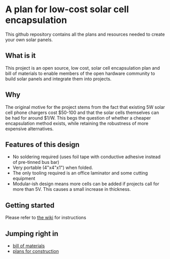 A plan for low-cost solar cell encapsulation
=====
This github repository contains all the plans and resources needed to create your own solar panels. 

What is it
---------
This project is an open source, low cost, solar cell encapsulation plan and bill of materials to enable members of the open hardware community to build solar panels and integrate them into projects. 

Why
---------
The original motive for the project stems from the fact that existing 5W solar cell phone chargers cost $50-100 and that the solar cells themselves can be had for around $1/W. This begs the question of whether a cheaper encapsulation method exists, while retaining the robustness of more expensive alternatives. 


Features of this design
---------
 - No soldering required (uses foil tape with conductive adhesive instead of pre-tinned bus bar) 
 - Very portable (4"x4"x1") when folded. 
 - The only tooling required is an office laminator and some cutting equipment
 - Modular-ish design means more cells can be added if projects call for more than 5V. This causes a small increase in thickness.

Getting started 
--------- 
Please refer to [the wiki](../../wiki/General-Info) for instructions

Jumping right in
---------
 - [bill of materials](../../wiki/Materials)
 - [plans for construction](../../wiki/Assembly-Instructions)
